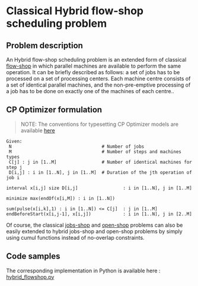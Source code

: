# Classical Hybrid flow-shop scheduling problem

## Problem description

An Hybrid flow-shop scheduling problem is an extended form of classical [flow-shop](../flow_shop/README.md) in which parallel machines are available to perform the same operation. It can be briefly described as follows: a set of jobs has to be processed on a set of processing centers. Each machine centre consists of a set of identical parallel machines, and the non-pre-emptive processing of a job has to be done on exactly one of the machines of each centre.. 

## CP Optimizer formulation


> NOTE: The conventions for typesetting CP Optimizer models are available [here](../../../typeset_models/README.md)

```
Given:
 N                                  # Number of jobs
 M                                  # Number of steps and machines types
 C[j] : j in [1..M]                 # Number of identical machines for step j
 D[i,j] : i in [1..N], j in [1..M]  # Duration of the jth operation of job i
 
interval x[i,j] size D[i,j]                 : i in [1..N], j in [1..M]
 
minimize max(endOf(x[i,M]) : i in [1..N])

sum(pulse(x[i,k],1) : i in [1..N]) <= C[j]  : j in [1..M]
endBeforeStart(x[i,j-1], x[i,j])            : i in [1..N], j in [2..M]  
```

Of course, the classical [jobs-shop](../job_shop/README.md) and [open-shop](../open_shop/README.md) problems can also be easily extended to hybrid jobs-shop and open-shop problems by simply using cumul functions instead of no-overlap constraints.

## Code samples

The corresponding implementation in Python is available here : [hybrid_flowshop.py](python/hybrid_flowshop.py)
